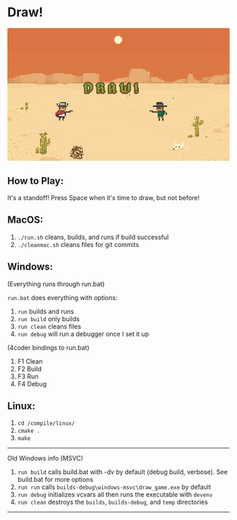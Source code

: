 # Draw!

![game_screenshot](assets/screenshot.png)

## How to Play:

It's a standoff! Press Space when it's time to draw, but not before!

## MacOS:

1. `./run.sh` cleans, builds, and runs if build successful
2. `./cleanmac.sh` cleans files for git commits

## Windows:

(Everything runs through run.bat)

`run.bat` does everything with options:
1. `run` builds and runs
2. `run build` only builds
3. `run clean` cleans files
4. `run debug` will run a debugger once I set it up

(4coder bindings to run.bat)

1. F1 Clean
2. F2 Build
3. F3 Run
4. F4 Debug

## Linux:

1. `cd /compile/linux/`
2. `cmake .`
3. `make`

---

Old Windows info (MSVC)

1. `run build` calls build.bat with -dv by default (debug build, verbose). See build.bat for more options
2. `run run` calls `builds-debug\windows-msvc\draw_game.exe` by default
3. `run debug` initializes vcvars all then runs the executable with `devenv`
4. `run clean` destroys the `builds`, `builds-debug`, and `temp` directories 

---
